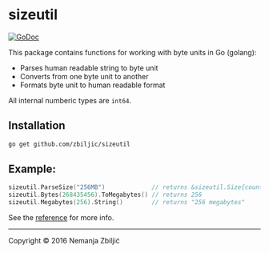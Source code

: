 # sizeutil

[![GoDoc](https://godoc.org/github.com/zbiljic/sizeutil?status.svg)](https://godoc.org/github.com/zbiljic/sizeutil)

This package contains functions for working with byte units in Go (golang):

*   Parses human readable string to byte unit
*   Converts from one byte unit to another
*   Formats byte unit to human readable format

All internal numberic types are `int64`.

## Installation

```bash
go get github.com/zbiljic/sizeutil
```

## Example:

```go
sizeutil.ParseSize("256MB")             // returns &sizeutil.Size{count: 256, unit: 8388608}
sizeutil.Bytes(268435456).ToMegabytes() // returns 256
sizeutil.Megabytes(256).String()        // returns "256 megabytes"
```

See the [reference][] for more info.

[reference]: http://godoc.org/github.com/zbiljic/sizeutil

---

Copyright © 2016 Nemanja Zbiljić
